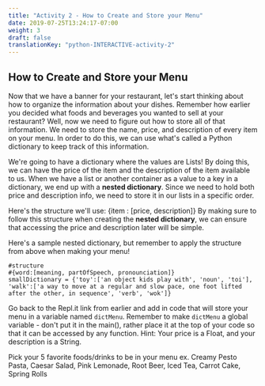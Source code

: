 ```yaml
---
title: "Activity 2 - How to Create and Store your Menu"
date: 2019-07-25T13:24:17-07:00
weight: 3
draft: false
translationKey: "python-INTERACTIVE-activity-2"
---
```

## How to Create and Store your Menu
Now that we have a banner for your restaurant, let's start thinking about how to organize the information about your dishes. Remember how earlier you decided what foods and beverages you wanted to sell at your restaurant? Well, now we need to figure out how to store all of that information. We need to store the name, price, and description of every item on your menu.
In order to do this, we can use what's called a Python dictionary to keep track of this information.


We're going to have a dictionary where the values are Lists!
By doing this, we can have the price of the item and the description of the item available to us. When we have a list or another container as a value to a key in a dictionary, we end up with a **nested dictionary**. Since we need to hold both price and description info, we need to store it in our lists in a specific order.

Here's the structure we'll use:
{item : [price, description]}
By making sure to follow this structure when creating the **nested dictionary**, we can ensure that accessing the price and description later will be simple.

Here's a sample nested dictionary, but remember to apply the structure from above when making your menu!
```
#structure
#{word:[meaning, partOfSpeech, pronounciation]}
smallDictionary = {'toy':['an object kids play with', 'noun', 'toi'], 'walk':['a way to move at a regular and slow pace, one foot lifted after the other, in sequence', 'verb', 'wok']}
```

Go back to the <span>Repl.it</span> link from earlier and add in code that will store your menu in a variable named `dictMenu`. Remember to make `dictMenu` a global variable - don't put it in the main(), rather place it at the top of your code so that it can be accessed by any function.
Hint: Your price is a Float, and your description is a String.

Pick your 5 favorite foods/drinks to be in your menu
ex. Creamy Pesto Pasta, Caesar Salad, Pink Lemonade, Root Beer, Iced Tea, Carrot Cake, Spring Rolls